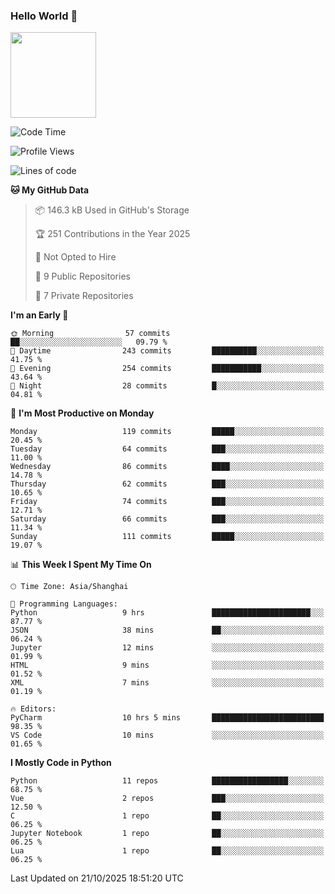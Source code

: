 ### Hello World 👋
<img align="" height="137px" src="https://github-readme-stats.vercel.app/api?username=myhMARS&hide_title=true&hide_border=true&show_icons=trueline_height=21&text_color=000&icon_color=000&bg_color=0,ea6161,ffc64d,fffc4d,52fa5a&theme=graywhite" /> </div>
<!--START_SECTION:waka-->
![Code Time](http://img.shields.io/badge/Code%20Time-1%2C108%20hrs%2017%20mins-blue)

![Profile Views](http://img.shields.io/badge/Profile%20Views-0-blue)

![Lines of code](https://img.shields.io/badge/From%20Hello%20World%20I%27ve%20Written-410.1%20thousand%20lines%20of%20code-blue)

**🐱 My GitHub Data** 

> 📦 146.3 kB Used in GitHub's Storage 
 > 
> 🏆 251 Contributions in the Year 2025
 > 
> 🚫 Not Opted to Hire
 > 
> 📜 9 Public Repositories 
 > 
> 🔑 7 Private Repositories 
 > 
**I'm an Early 🐤** 

```text
🌞 Morning                57 commits          ██░░░░░░░░░░░░░░░░░░░░░░░   09.79 % 
🌆 Daytime                243 commits         ██████████░░░░░░░░░░░░░░░   41.75 % 
🌃 Evening                254 commits         ███████████░░░░░░░░░░░░░░   43.64 % 
🌙 Night                  28 commits          █░░░░░░░░░░░░░░░░░░░░░░░░   04.81 % 
```
📅 **I'm Most Productive on Monday** 

```text
Monday                   119 commits         █████░░░░░░░░░░░░░░░░░░░░   20.45 % 
Tuesday                  64 commits          ███░░░░░░░░░░░░░░░░░░░░░░   11.00 % 
Wednesday                86 commits          ████░░░░░░░░░░░░░░░░░░░░░   14.78 % 
Thursday                 62 commits          ███░░░░░░░░░░░░░░░░░░░░░░   10.65 % 
Friday                   74 commits          ███░░░░░░░░░░░░░░░░░░░░░░   12.71 % 
Saturday                 66 commits          ███░░░░░░░░░░░░░░░░░░░░░░   11.34 % 
Sunday                   111 commits         █████░░░░░░░░░░░░░░░░░░░░   19.07 % 
```


📊 **This Week I Spent My Time On** 

```text
🕑︎ Time Zone: Asia/Shanghai

💬 Programming Languages: 
Python                   9 hrs               ██████████████████████░░░   87.77 % 
JSON                     38 mins             ██░░░░░░░░░░░░░░░░░░░░░░░   06.24 % 
Jupyter                  12 mins             ░░░░░░░░░░░░░░░░░░░░░░░░░   01.99 % 
HTML                     9 mins              ░░░░░░░░░░░░░░░░░░░░░░░░░   01.52 % 
XML                      7 mins              ░░░░░░░░░░░░░░░░░░░░░░░░░   01.19 % 

🔥 Editors: 
PyCharm                  10 hrs 5 mins       █████████████████████████   98.35 % 
VS Code                  10 mins             ░░░░░░░░░░░░░░░░░░░░░░░░░   01.65 % 
```

**I Mostly Code in Python** 

```text
Python                   11 repos            █████████████████░░░░░░░░   68.75 % 
Vue                      2 repos             ███░░░░░░░░░░░░░░░░░░░░░░   12.50 % 
C                        1 repo              ██░░░░░░░░░░░░░░░░░░░░░░░   06.25 % 
Jupyter Notebook         1 repo              ██░░░░░░░░░░░░░░░░░░░░░░░   06.25 % 
Lua                      1 repo              ██░░░░░░░░░░░░░░░░░░░░░░░   06.25 % 
```




 Last Updated on 21/10/2025 18:51:20 UTC
<!--END_SECTION:waka-->

<!--
**myhMARS/myhMARS** is a ✨ _special_ ✨ repository because its `README.md` (this file) appears on your GitHub profile.

Here are some ideas to get you started:

- 🔭 I’m currently working on ...
- 🌱 I’m currently learning ...
- 👯 I’m looking to collaborate on ...
- 🤔 I’m looking for help with ...
- 💬 Ask me about ...
- 📫 How to reach me: ...
- 😄 Pronouns: ...
- ⚡ Fun fact: ...
-->
